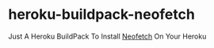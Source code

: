 # heroku-buildpack-neofetch


Just A Heroku BuildPack To Install [Neofetch](https://github.com/dylanaraps/neofetch) On Your Heroku


